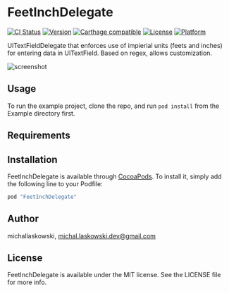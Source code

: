 # FeetInchDelegate

[![CI Status](http://img.shields.io/travis/michallaskowski/FeetInchDelegate.svg?style=flat)](https://travis-ci.org/michallaskowski/FeetInchDelegate)
[![Version](https://img.shields.io/cocoapods/v/FeetInchDelegate.svg?style=flat)](http://cocoapods.org/pods/FeetInchDelegate)
[![Carthage compatible](https://img.shields.io/badge/Carthage-compatible-4BC51D.svg?style=flat)](https://github.com/Carthage/Carthage)
[![License](https://img.shields.io/cocoapods/l/FeetInchDelegate.svg?style=flat)](http://cocoapods.org/pods/FeetInchDelegate)
[![Platform](https://img.shields.io/cocoapods/p/FeetInchDelegate.svg?style=flat)](http://cocoapods.org/pods/FeetInchDelegate)

UITextFieldDelegate that enforces use of impierial units (feets and inches) for entering data in UITextField. Based on regex, allows customization.

![screenshot](Screenshots/example.gif)

## Usage

To run the example project, clone the repo, and run `pod install` from the Example directory first.

## Requirements

## Installation

FeetInchDelegate is available through [CocoaPods](http://cocoapods.org). To install
it, simply add the following line to your Podfile:

```ruby
pod "FeetInchDelegate"
```

## Author

michallaskowski, michal.laskowski.dev@gmail.com

## License

FeetInchDelegate is available under the MIT license. See the LICENSE file for more info.
